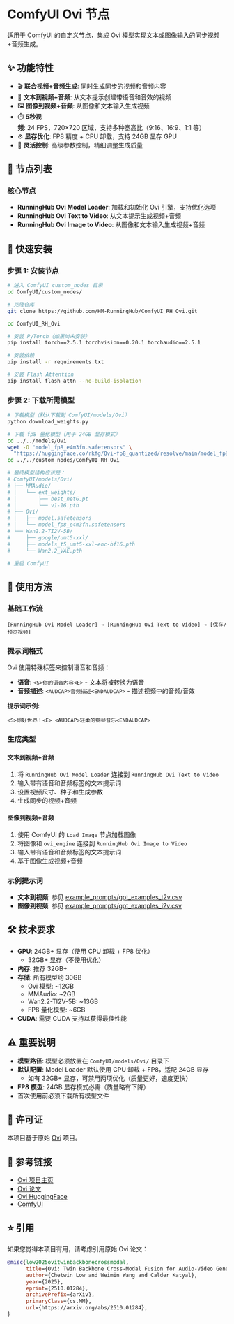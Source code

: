 # ComfyUI Ovi 节点

适用于 ComfyUI 的自定义节点，集成 Ovi 模型实现文本或图像输入的同步视频+音频生成。

## ✨ 功能特性

* 🎬 **联合视频+音频生成**: 同时生成同步的视频和音频内容
* 📝 **文本到视频+音频**: 从文本提示创建带语音和音效的视频
* 🖼️ **图像到视频+音频**: 从图像和文本输入生成视频
* ⏱️ **5秒视频**: 24 FPS，720×720 区域，支持多种宽高比（9:16、16:9、1:1 等）
* ⚙️ **显存优化**: FP8 精度 + CPU 卸载，支持 24GB 显存 GPU
* 🚀 **灵活控制**: 高级参数控制，精细调整生成质量

## 🔧 节点列表

### 核心节点
* **RunningHub Ovi Model Loader**: 加载和初始化 Ovi 引擎，支持优化选项
* **RunningHub Ovi Text to Video**: 从文本提示生成视频+音频
* **RunningHub Ovi Image to Video**: 从图像和文本输入生成视频+音频

## 🚀 快速安装

### 步骤 1: 安装节点

```bash
# 进入 ComfyUI custom_nodes 目录
cd ComfyUI/custom_nodes/

# 克隆仓库
git clone https://github.com/HM-RunningHub/ComfyUI_RH_Ovi.git

cd ComfyUI_RH_Ovi

# 安装 PyTorch（如果尚未安装）
pip install torch==2.5.1 torchvision==0.20.1 torchaudio==2.5.1

# 安装依赖
pip install -r requirements.txt

# 安装 Flash Attention
pip install flash_attn --no-build-isolation
```

### 步骤 2: 下载所需模型

```bash
# 下载模型（默认下载到 ComfyUI/models/Ovi）
python download_weights.py

# 下载 fp8 量化模型（用于 24GB 显存模式）
cd ../../models/Ovi
wget -O "model_fp8_e4m3fn.safetensors" \
  "https://huggingface.co/rkfg/Ovi-fp8_quantized/resolve/main/model_fp8_e4m3fn.safetensors"
cd ../../custom_nodes/ComfyUI_RH_Ovi

# 最终模型结构应该是：
# ComfyUI/models/Ovi/
# ├── MMAudio/
# │   └── ext_weights/
# │       ├── best_netG.pt
# │       └── v1-16.pth
# ├── Ovi/
# │   ├── model.safetensors
# │   └── model_fp8_e4m3fn.safetensors
# └── Wan2.2-TI2V-5B/
#     ├── google/umt5-xxl/
#     ├── models_t5_umt5-xxl-enc-bf16.pth
#     └── Wan2.2_VAE.pth

# 重启 ComfyUI
```

## 📖 使用方法

### 基础工作流

```
[RunningHub Ovi Model Loader] → [RunningHub Ovi Text to Video] → [保存/预览视频]
```

### 提示词格式

Ovi 使用特殊标签来控制语音和音频：

* **语音**: `<S>你的语音内容<E>` - 文本将被转换为语音
* **音频描述**: `<AUDCAP>音频描述<ENDAUDCAP>` - 描述视频中的音频/音效

**提示词示例**:
```
<S>你好世界！<E> <AUDCAP>轻柔的钢琴音乐<ENDAUDCAP>
```

### 生成类型

#### 文本到视频+音频
1. 将 `RunningHub Ovi Model Loader` 连接到 `RunningHub Ovi Text to Video`
2. 输入带有语音和音频标签的文本提示词
3. 设置视频尺寸、种子和生成参数
4. 生成同步的视频+音频

#### 图像到视频+音频
1. 使用 ComfyUI 的 `Load Image` 节点加载图像
2. 将图像和 `ovi_engine` 连接到 `RunningHub Ovi Image to Video`
3. 输入带有语音和音频标签的文本提示词
4. 基于图像生成视频+音频

### 示例提示词

* **文本到视频**: 参见 [example_prompts/gpt_examples_t2v.csv](example_prompts/gpt_examples_t2v.csv)
* **图像到视频**: 参见 [example_prompts/gpt_examples_i2v.csv](example_prompts/gpt_examples_i2v.csv)

## 🛠️ 技术要求

* **GPU**: 24GB+ 显存（使用 CPU 卸载 + FP8 优化）
  * 32GB+ 显存（不使用优化）
* **内存**: 推荐 32GB+
* **存储**: 所有模型约 30GB
  * Ovi 模型: ~12GB
  * MMAudio: ~2GB
  * Wan2.2-TI2V-5B: ~13GB
  * FP8 量化模型: ~6GB
* **CUDA**: 需要 CUDA 支持以获得最佳性能

## ⚠️ 重要说明

* **模型路径**: 模型必须放置在 `ComfyUI/models/Ovi/` 目录下
* **默认配置**: Model Loader 默认使用 CPU 卸载 + FP8，适配 24GB 显存
  * 如有 32GB+ 显存，可禁用两项优化（质量更好，速度更快）
* **FP8 模型**: 24GB 显存模式必需（质量略有下降）
* 首次使用前必须下载所有模型文件

## 📄 许可证

本项目基于原始 [Ovi](https://github.com/character-ai/Ovi) 项目。

## 🔗 参考链接

* [Ovi 项目主页](https://aaxwaz.github.io/Ovi/)
* [Ovi 论文](https://arxiv.org/abs/2510.01284)
* [Ovi HuggingFace](https://huggingface.co/chetwinlow1/Ovi)
* [ComfyUI](https://github.com/comfyanonymous/ComfyUI)

## ⭐ 引用

如果您觉得本项目有用，请考虑引用原始 Ovi 论文：

```bibtex
@misc{low2025ovitwinbackbonecrossmodal,
      title={Ovi: Twin Backbone Cross-Modal Fusion for Audio-Video Generation}, 
      author={Chetwin Low and Weimin Wang and Calder Katyal},
      year={2025},
      eprint={2510.01284},
      archivePrefix={arXiv},
      primaryClass={cs.MM},
      url={https://arxiv.org/abs/2510.01284}, 
}
```

